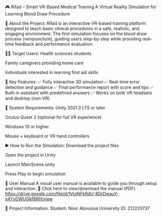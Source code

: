 🎮 Rifad – Smart VR-Based Medical Training
A Virtual Reality Simulation for Learning Blood Draw Procedure

📌 About the Project:
Rifad is an interactive VR-based training platform designed to teach basic clinical procedures in a safe, realistic, and engaging environment. The first simulation focuses on the blood draw process (venipuncture), guiding users step-by-step while providing real-time feedback and performance evaluation.

👨‍⚕️ Target Users:
Health sciences students

Family caregivers providing home care

Individuals interested in learning first aid skills

🧠 Key Features:
✅ Fully interactive 3D simulation
✅ Real-time error detection and guidance
✅ Final performance report with score and tips
✅ Built-in assistant with predefined answers
✅ Works on both VR headsets and desktop (non-VR)

🔧 System Requirements:
Unity 2021.3 LTS or later

Oculus Quest 2 (optional for full VR experience)

Windows 10 or higher

Mouse + keyboard or VR hand controllers

▶️ How to Run the Simulation:
Download the project files

Open the project in Unity

Launch MainScene.unity

Press Play to begin simulation

📄 User Manual
A visual user manual is available to guide you through setup and interaction.
📎 Click here to view/download the manual (PDF)
https://drive.google.com/file/d/1VIqNFkRdU-8DrDwauY-s4YvDWUGkf8RH/view

🧾 Project Information:
Student: Noor Abouissa
University ID: 212220737
